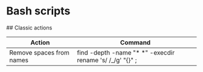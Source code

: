 # Bash scripts

## Classic actions

| Action                   | Command                                                            |
|--------------------------|--------------------------------------------------------------------|
| Remove spaces from names | find <folder> -depth -name "* *" -execdir rename 's/ /_/g' "{}" \; |

